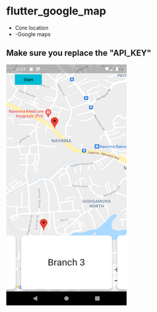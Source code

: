 # flutter_google_map

- Core location
- -Google maps

## Make sure you replace the "API_KEY"

<img src="screenshots/SC1.png" width="320" height="640">
